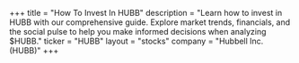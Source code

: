 +++
title = "How To Invest In HUBB"
description = "Learn how to invest in HUBB with our comprehensive guide. Explore market trends, financials, and the social pulse to help you make informed decisions when analyzing $HUBB."
ticker = "HUBB"
layout = "stocks"
company = "Hubbell Inc. (HUBB)"
+++

